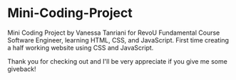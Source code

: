 # Mini-Coding-Project
Mini Coding Project by Vanessa Tanriani for RevoU Fundamental Course Software Engineer, learning HTML, CSS, and JavaScript.
First time creating a half working website using CSS and JavaScript.

Thank you for checking out and I'll be very appreciate if you give me some giveback!
